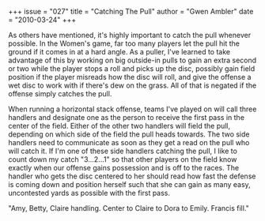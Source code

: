+++
issue = "027"
title = "Catching The Pull"
author = "Gwen Ambler"
date = "2010-03-24"
+++

As others have mentioned, it's highly important to catch the pull whenever
possible. In the Women's game, far too many players let the pull hit the
ground if it comes in at a hard angle. As a puller, I've learned to take
advantage of this by working on big outside-in pulls to gain an extra second
or two while the player stops a roll and picks up the disc, possibly gain
field position if the player misreads how the disc will roll, and give the
offense a wet disc to work with if there's dew on the grass. All of that is
negated if the offense simply catches the pull.  
  
When running a horizontal stack offense, teams I've played on will call three
handlers and designate one as the person to receive the first pass in the
center of the field. Either of the other two handlers will field the pull,
depending on which side of the field the pull heads towards. The two side
handlers need to communicate as soon as they get a read on the pull who will
catch it. If I'm one of these side handlers catching the pull, I like to count
down my catch "3...2...1" so that other players on the field know exactly when
our offense gains possession and is off to the races. The handler who gets the
disc centered to her should read how fast the defense is coming down and
position herself such that she can gain as many easy, uncontested yards as
possible with the first pass.  
  
"Amy, Betty, Claire handling. Center to Claire to Dora to Emily. Francis
fill."
